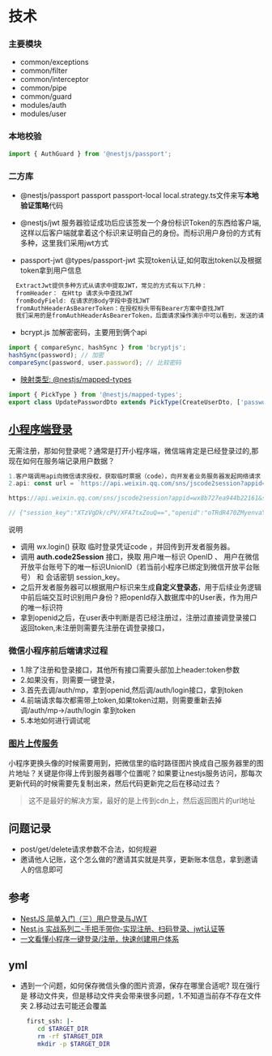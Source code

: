 # 技术

### 主要模块

- common/exceptions
- common/filter
- common/interceptor
- common/pipe
- common/guard
- modules/auth
- modules/user

### 本地校验

```ts
import { AuthGuard } from '@nestjs/passport';
```

### 二方库

- @nestjs/passport passport passport-local
  local.strategy.ts文件来写**本地验证策略**代码

- @nestjs/jwt
  服务器验证成功后应该签发一个身份标识Token的东西给客户端,这样以后客户端就拿着这个标识来证明自己的身份。而标识用户身份的方式有多种，这里我们采用jwt方式

- passport-jwt @types/passport-jwt
  实现token认证,如何取出token以及根据token拿到用户信息

```js
  ExtractJwt提供多种方式从请求中提取JWT，常见的方式有以下几种：
  fromHeader： 在Http 请求头中查找JWT
  fromBodyField: 在请求的Body字段中查找JWT
  fromAuthHeaderAsBearerToken：在授权标头带有Bearer方案中查找JWT
  我们采用的是fromAuthHeaderAsBearerToken，后面请求操作演示中可以看到，发送的请求头中需要带上,这种方案也是现在很多后端比较青睐的：
```

- bcrypt.js 加解密密码，主要用到俩个api

```js
import { compareSync, hashSync } from 'bcryptjs';
hashSync(password); // 加密
compareSync(password, user.password); // 比较密码
```

- [映射类型: @nestjs/mapped-types](https://docs.nestjs.cn/10/techniques?id=%e6%98%a0%e5%b0%84%e7%b1%bb%e5%9e%8b)

```ts
import { PickType } from '@nestjs/mapped-types';
export class UpdatePasswordDto extends PickType(CreateUserDto, ['password']) {}
```

## [小程序端登录](https://developers.weixin.qq.com/miniprogram/dev/framework/open-ability/login.html)

无需注册，那如何登录呢？通常是打开小程序端，微信端肯定是已经登录过的,那现在如何在服务端记录用户数据？

```ts
1.客户端调用api向微信请求授权，获取临时票据（code），向开发者业务服务器发起网络请求
2.api: const url = `https://api.weixin.qq.com/sns/jscode2session?appid=${appId}&secret=${appSecret}&js_code=${code}&grant_type=authorization_code`;

https://api.weixin.qq.com/sns/jscode2session?appid=wx8b727ea944b22161&secret=5a37b2760e44ba342f03755135c29537&js_code=0e3EIXZv3P1BE234jF2w3ybw1x0EIXZm&grant_type=authorization_code

// {"session_key":"XTzVgDk/cPV/XFA7txZouQ==","openid":"oTRdR470ZMyenvaYnb9AmU0yvV0w"}
```

说明

- 调用 wx.login() 获取 临时登录凭证code ，并回传到开发者服务器。
- 调用 **auth.code2Session** 接口，换取 用户唯一标识 OpenID 、 用户在微信开放平台账号下的唯一标识UnionID（若当前小程序已绑定到微信开放平台账号） 和 会话密钥 session_key。
- 之后开发者服务器可以根据用户标识来生成**自定义登录态**，用于后续业务逻辑中前后端交互时识别用户身份？把openId存入数据库中的User表，作为用户的唯一标识符
- 拿到openid之后，在user表中判断是否已经注册过，注册过直接调登录接口返回token,未注册则需要先注册在调登录接口，

### 微信小程序前后端请求过程

- 1.除了注册和登录接口，其他所有接口需要头部加上header:token参数
- 2.如果没有，则需要一键登录，
- 3.首先去调/auth/mp，拿到openid,然后调/auth/login接口，拿到token
- 4.前端请求每次都需带上token,如果token过期，则需要重新去掉 调/auth/mp->/auth/login 拿到token
- 5.本地如何进行调试呢

### [图片上传服务](https://docs.nestjs.cn/10/techniques?id=%e6%96%87%e4%bb%b6%e4%b8%8a%e4%bc%a0)

小程序更换头像的时候需要用到，把微信里的临时路径图片换成自己服务器里的图片地址？关键是你得上传到服务器哪个位置呢？如果要让nestjs服务访问，那每次更新代码的时候需要先复制出来，然后代码更新完之后在移动过去？

> 这不是最好的解决方案，最好的是上传到cdn上，然后返回图片的url地址

## 问题记录

- post/get/delete请求参数不合法，如何规避
- 邀请他人记账，这个怎么做的?邀请其实就是共享，更新账本信息，拿到邀请人的信息即可

## 参考

- [NestJS 简单入门（三）用户登录与JWT](https://juejin.cn/post/7257518510531330106#heading-3)
- [Nest.js 实战系列二-手把手带你-实现注册、扫码登录、jwt认证等](https://juejin.cn/post/7044708915438682148?searchId=20240407102607D2C754E842DCD37A5184#heading-4)
- [一文看懂小程序一键登录/注册，快速创建用户体系](https://juejin.cn/post/7152682507916771358?searchId=20240424193108D4A8E073DE28E2A7A657#heading-21)

## yml

- 遇到一个问题，如何保存微信头像的图片资源，保存在哪里合适呢?
  现在强行是 移动文件夹，但是移动文件夹会带来很多问题，1.不知道当前存不存在文件夹 2.移动过去可能还会覆盖

```bash
     first_ssh: |-
        cd $TARGET_DIR
        rm -rf $TARGET_DIR
        mkdir -p $TARGET_DIR
```
